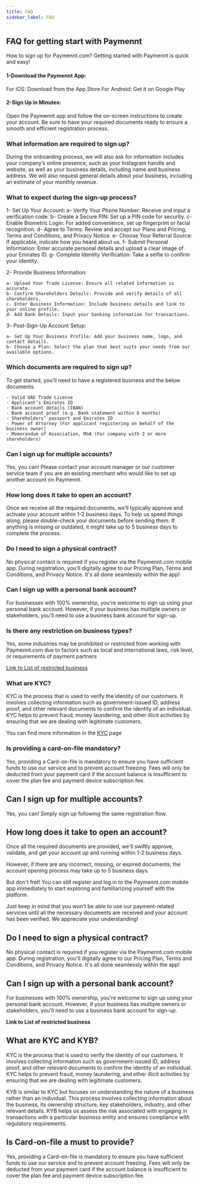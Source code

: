 ```yaml
---
title: FAQ
sidebar_label: FAQ
---
```


## FAQ for getting start with Paymennt

How to sign up for Paymennt.com?
Getting started with Paymennt is quick and easy!

#### 1-Download the Paymennt App:

For iOS: Download from the App Store
For Android: Get it on Google Play

#### 2-Sign Up in Minutes:

Open the Paymennt app and follow the on-screen instructions to create your account. Be sure to have your required documents ready to ensure a smooth and efficient registration process.

### What information are required to sign up?

During the onboarding process, we will also ask for information includes your company’s online presence, such as your Instagram handle and website, as well as your business details, including name and business address. We will also request general details about your business, including an estimate of your monthly revenue.

### What to expect during the sign-up process?

1- Set Up Your Account:
    a- Verify Your Phone Number: Receive and input a verification code.
    b- Create a Secure PIN: Set up a PIN code for security.
    c- Enable Biometric Login: For added convenience, set up fingerprint or facial recognition.
    d- Agree to Terms: Review and accept our Plans and Pricing, Terms and Conditions, and Privacy Notice.
    e- Choose Your Referral Source: If applicable, indicate how you heard about us.
    f- Submit Personal Information: Enter accurate personal details and upload a clear image of your Emirates ID.
    g- Complete Identity Verification: Take a selfie to confirm your identity.

2- Provide Business Information:

    a- Upload Your Trade License: Ensure all related information is accurate.
    b- Confirm Shareholders Details: Provide and verify details of all shareholders.
    c- Enter Business Information: Include business details and link to your online profile.
    d- Add Bank Details: Input your banking information for transactions.

3- Post-Sign-Up Account Setup:

    a- Set Up Your Business Profile: Add your business name, logo, and contact details.
    b- Choose a Plan: Select the plan that best suits your needs from our available options.

### Which documents are required to sign up?

To get started, you'll need to have a registered business and the below documents

    - Valid UAE Trade License
    - Applicant’s Emirates ID
    - Bank account details (IBAN)
    - Bank account proof (e.g. Bank statement within 6 months)
    - Shareholders’ passport and Emirates ID
    - Power of Attorney (For applicant registering on behalf of the business owner)
    - Memorandum of Association, MoA (For company with 2 or more shareholders)

### Can I sign up for multiple accounts?

Yes, you can! Please contact your account manager or our customer service team if you are an existing merchant who would like to set up another account on Paymennt.

### How long does it take to open an account?

Once we receive all the required documents, we’ll typically approve and activate your account within 1-2 business days. To help us speed things along, please double-check your documents before sending them. If anything is missing or outdated, it might take up to 5 business days to complete the process.

### Do I need to sign a physical contract?

No physical contact is required if you register via the Paymennt.com mobile app. During registration, you'll digitally agree to our Pricing Plan, Terms and Conditions, and Privacy Notice. It's all done seamlessly within the app!

### Can I sign up with a personal bank account?

For businesses with 100% ownership, you're welcome to sign up using your personal bank account. However, if your business has multiple owners or stakeholders, you'll need to use a business bank account for sign-up.

### Is there any restriction on business types?

Yes, some industries may be prohibited or restricted from working with Paymennt.com due to factors such as local and international laws, risk level, or requirements of payment partners

<ins>Link to List of restricted business</ins>

### What are KYC?

KYC is the process that is used to verify the identity of our customers. It involves collecting information such as government-issued ID, address proof, and other relevant documents to confirm the identity of an individual. KYC helps to prevent fraud, money laundering, and other illicit activities by ensuring that we are dealing with legitimate customers.

You can find more information in the <ins>KYC</ins> page

### Is providing a card-on-file mandatory?

Yes, providing a Card-on-file is mandatory to ensure you have sufficient funds to use our service and to prevent account freezing. Fees will only be deducted from your payment card if the account balance is insufficient to cover the plan fee and payment device subscription fee.

## Can I sign up for multiple accounts?

Yes, you can! Simply sign up following the same registration flow.

## How long does it take to open an account?

Once all the required documents are provided, we'll swiftly approve, validate, and get your account up and running within 1-2 business days.

However, if there are any incorrect, missing, or expired documents, the account opening process may take up to 5 business days.

But don't fret! You can still register and log in to the Paymennt.com mobile app immediately to start exploring and familiarizing yourself with the platform.

Just keep in mind that you won't be able to use our payment-related services until all the necessary documents are received and your account has been verified. We appreciate your understanding!

## Do I need to sign a physical contract?

No physical contact is required if you register via the Paymennt.com mobile app. During registration, you'll digitally agree to our Pricing Plan, Terms and Conditions, and Privacy Notice. It's all done seamlessly within the app!

## Can I sign up with a personal bank account?

For businesses with 100% ownership, you're welcome to sign up using your personal bank account. However, if your business has multiple owners or stakeholders, you'll need to use a business bank account for sign-up.

**Link to List of restricted business**

## What are KYC and KYB?

KYC is the process that is used to verify the identity of our customers. It involves collecting information such as government-issued ID, address proof, and other relevant documents to confirm the identity of an individual. KYC helps to prevent fraud, money laundering, and other illicit activities by ensuring that we are dealing with legitimate customers.

KYB is similar to KYC but focuses on understanding the nature of a business rather than an individual. This process involves collecting information about the business, its ownership structure, key stakeholders, industry, and other relevant details. KYB helps us assess the risk associated with engaging in transactions with a particular business entity and ensures compliance with regulatory requirements.

## Is Card-on-file a must to provide?

Yes, providing a Card-on-file is mandatory to ensure you have sufficient funds to use our service and to prevent account freezing. Fees will only be deducted from your payment card if the account balance is insufficient to cover the plan fee and payment device subscription fee.
